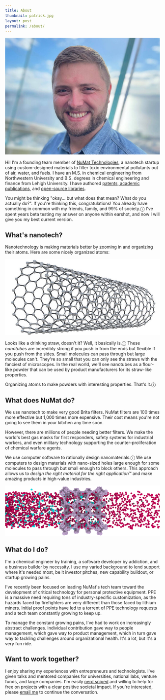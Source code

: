 ```yaml
---
title: About
thumbnail: patrick.jpg
layout: post
permalink: /about/
---
```


![](/assets/2021-11-28-about-me/patrick.jpg)

Hi! I'm a founding team member of [NuMat Technologies](https://numat.tech/), a nanotech startup using custom-designed materials to filter toxic environmental pollutants out of air, water, and fuels. I have an M.S. in chemical engineering from Northwestern University and B.S. degrees in chemical engineering and finance from Lehigh University. I have authored [patents, academic publications](https://scholar.google.com/citations?user=tGjfnfEAAAAJ&hl=en&oi=ao), and [open-source libraries](https://github.com/patrickfuller).

You might be thinking "okay... but what does that mean? What do you actually do?". If you're thinking this, congratulations! You already have something in common with my friends, family, and 99% of society.<span title="(probably)">ⓘ</span> I've spent years beta testing my answer on anyone within earshot, and now I will give you my best current version.

## What's nanotech?

Nanotechnology is making materials better by zooming in and organizing their atoms. Here are some nicely organized atoms:

![](/assets/2021-11-28-about-me/nanotubes.jpg)

Looks like a drinking straw, doesn't it? Well, it basically is.<span title="To anyone with a Ph.D. in physics, chemistry, or materials science... I'm sorry.">ⓘ</span> These *nanotubes* are incredibly strong if you push in from the ends but flexible if you push from the sides. Small molecules can pass through  but large molecules can't. They're so small that you can only see the straws with the fanciest of microscopes. In the real world, we'll see nanotubes as a flour-like powder that can be used by product manufacturers for its straw-like properties.

Organizing atoms to make powders with interesting properties. That's it.<span title="Once again, so sorry.">ⓘ</span>

## What does NuMat do?

We use nanotech to make very good Brita filters. NuMat filters are 100 times more effective but 1,000 times more expensive. Their cost means you're not going to see them in your kitchen any time soon.

However, there are millions of people needing better filters. We make the world's best gas masks for first responders, safety systems for industrial workers, and even military technology supporting the counter-proliferation of chemical warfare agents.

We use computer software to rationally design nanomaterials.<span title="This was part of my Ph.D. thesis. I could talk about it for hours.">ⓘ</span> We use computers to design materials with nano-sized holes large enough for some molecules to pass through but small enough to block others. This approach allows us to *design the right material for the right application*™ and make amazing products in high-value industries.

![](/assets/2021-11-28-about-me/mof_separation.png)

## What do I do?

I'm a chemical engineer by training, a software developer by addiction, and a business builder by necessity. I use my varied background to lend support where it's needed most, be it investor pitches, new capability buildout, or startup growing pains.

I've recently been focused on leading NuMat's tech team toward the development of critical technology for personal protective equipment. PPE is a massive need requiring tons of industry-specific customization, as the hazards faced by firefighters are very different than those faced by lithium miners. Initial proof points have led to a torrent of PPE technology requests and a tech team constantly growing to keep up.

To manage the constant growing pains, I've had to work on increasingly abstract challenges. Individual contribution gave way to people management, which gave way to product management, which in turn gave way to tackling challenges around organizational health. It's a lot, but it's a very fun ride.

## Want to work together?

I enjoy sharing my experiences with entrepreneurs and technologists. I've given talks and mentored companies for universities, national labs, venture funds, and large companies. I'm easily [nerd sniped](https://xkcd.com/356/) and willing to help for free on projects with a clear positive societal impact. If you're interested, please [email me](mailto:patrickfuller@gmail.com) to continue the conversation.
